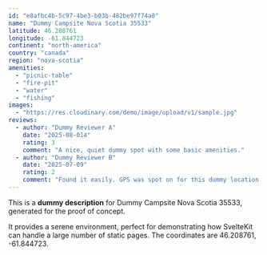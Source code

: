 ```yaml
---
id: "e8afbc4b-5c97-4be3-b03b-482be97f74a0"
name: "Dummy Campsite Nova Scotia 35533"
latitude: 46.208761
longitude: -61.844723
continent: "north-america"
country: "canada"
region: "nova-scotia"
amenities:
  - "picnic-table"
  - "fire-pit"
  - "water"
  - "fishing"
images:
  - "https://res.cloudinary.com/demo/image/upload/v1/sample.jpg"
reviews:
  - author: "Dummy Reviewer A"
    date: "2025-08-014"
    rating: 3
    comment: "A nice, quiet dummy spot with some basic amenities."
  - author: "Dummy Reviewer B"
    date: "2025-07-09"
    rating: 2
    comment: "Found it easily. GPS was spot on for this dummy location."
---
```


This is a **dummy description** for Dummy Campsite Nova Scotia 35533, generated for the proof of concept.

It provides a serene environment, perfect for demonstrating how SvelteKit can handle a large number of static pages. The coordinates are 46.208761, -61.844723.

